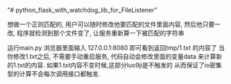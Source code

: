 "# python_flask_with_watchdog_lib_for_FileListener" 


想做一个正则匹配的, 用户可以随时修改他要匹配的文件里面内容, 然后他只要一改, 程序就检测到那个文件变了, 让服务重新算一下被匹配的字符串


运行main.py
浏览器里面输入 127.0.0.1:8080 即可看到返回tmp/1.txt 的内容了
当你修改1.txt之后, 不需要手动重启服务, 代码自动会修改里面的变量data
来计算新的1.txt的内容. 如果1.txt内容不变时候,这部分luo9ji是不触发的
从而保证了io密集型的计算不会每次调用接口都触发.


